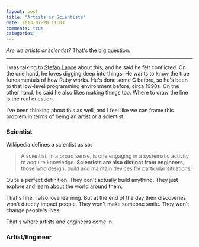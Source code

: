 ```yaml
---
layout: post
title: "Artists or Scientists"
date: 2013-07-20 11:03
comments: true
categories: 
---
```


*Are we artists or scientist?* That's the big question. 

---

I was talking to [Stefan Lance](http://stefanlance.com/blog/) about this, and he said he felt conflicted. On the one hand, he loves digging deep into things. He wants to know the true fundamentals of how Ruby works. He's done some C before, so he's been to that low-level programming environment before, circa 1990s. On the other hand, he said he also likes making things too. Where to draw the line is the real question.

I've been thinking about this as well, and I feel like we can frame this problem in terms of being an artist or a scientist.

### Scientist

Wikipedia defines a scientist as so: 

> A scientist, in a broad sense, is one engaging in a systematic activity to acquire knowledge.
> **Scientists are also distinct from engineers**, those who design, build and maintain devices for particular situations.

Quite a perfect definition. They don't actually build anything. They just explore and learn about the world around them. 

That's fine. I also love learning. But at the end of the day their discoveries won't directly impact people. They won't make someone smile. They won't change people's lives. 

That's where artists and engineers come in. 

### Artist/Engineer





